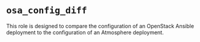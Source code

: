 # `osa_config_diff`

This role is designed to compare the configuration of an OpenStack Ansible
deployment to the configuration of an Atmosphere deployment.
